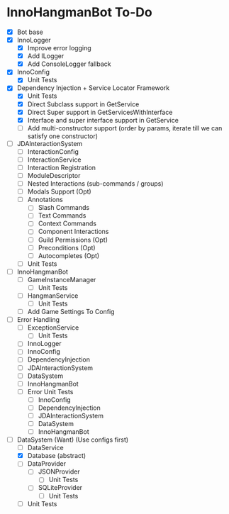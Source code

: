 # InnoHangmanBot To-Do
- [x] Bot base
- [x] InnoLogger
  - [x] Improve error logging
  - [x] Add ILogger
  - [x] Add ConsoleLogger fallback
- [x] InnoConfig
  - [x] Unit Tests
- [x] Dependency Injection + Service Locator Framework
  - [x] Unit Tests
  - [x] Direct Subclass support in GetService
  - [x] Direct Super support in GetServicesWithInterface
  - [x] Interface and super interface support in GetService
  - [ ] Add multi-constructor support (order by params, iterate till we can satisfy one constructor)
- [ ] JDAInteractionSystem
  - [ ] InteractionConfig
  - [ ] InteractionService
  - [ ] Interaction Registration
  - [ ] ModuleDescriptor
  - [ ] Nested Interactions (sub-commands / groups) 
  - [ ] Modals Support (Opt)
  - [ ] Annotations
    - [ ] Slash Commands
    - [ ] Text Commands
    - [ ] Context Commands
    - [ ] Component Interactions
    - [ ] Guild Permissions (Opt)
    - [ ] Preconditions (Opt)
    - [ ] Autocompletes (Opt)
  - [ ] Unit Tests
- [ ] InnoHangmanBot
  - [ ] GameInstanceManager
    - [ ] Unit Tests
  - [ ] HangmanService
    - [ ] Unit Tests
  - [ ] Add Game Settings To Config
- [ ] Error Handling
  - [ ] ExceptionService
    - [ ] Unit Tests
  - [ ] InnoLogger
  - [ ] InnoConfig
  - [ ] DependencyInjection
  - [ ] JDAInteractionSystem
  - [ ] DataSystem
  - [ ] InnoHangmanBot
  - [ ] Error Unit Tests
    - [ ] InnoConfig
    - [ ] DependencyInjection
    - [ ] JDAInteractionSystem
    - [ ] DataSystem
    - [ ] InnoHangmanBot
- [ ] DataSystem (Want) (Use configs first)
  - [ ] DataService
  - [x] Database (abstract)
  - [ ] DataProvider
    - [ ] JSONProvider
      - [ ] Unit Tests
    - [ ] SQLiteProvider
      - [ ] Unit Tests
  - [ ] Unit Tests